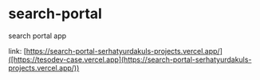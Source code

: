 # search-portal
 search portal app





link:  [https://search-portal-serhatyurdakuls-projects.vercel.app/]([https://tesodev-case.vercel.app](https://search-portal-serhatyurdakuls-projects.vercel.app/))


